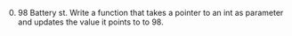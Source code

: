 0. 98 Battery st.
Write a function that takes a pointer to an int as parameter and updates the value it points to to 98.

